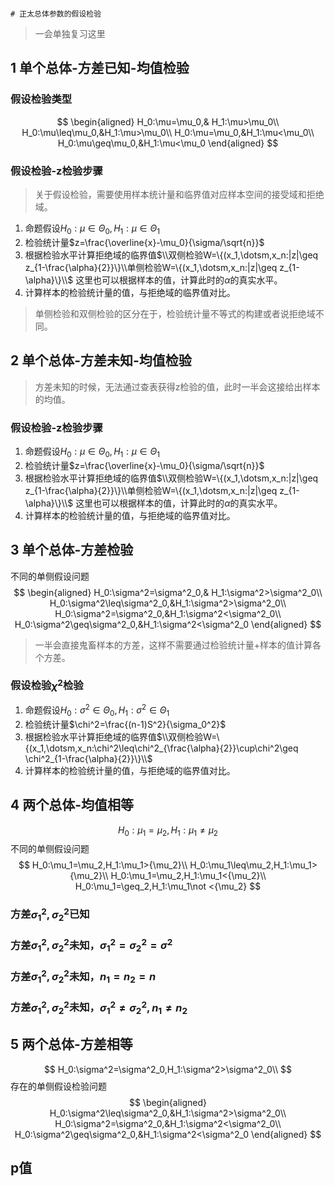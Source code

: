                                                                                                                                                                                                                                                                                                                # 正太总体参数的假设检验
> 一会单独复习这里
## 1 单个总体-方差已知-均值检验 

### 假设检验类型
$$
\begin{aligned}
H_0:\mu=\mu_0,& H_1:\mu>\mu_0\\
H_0:\mu\leq\mu_0,&H_1:\mu>\mu_0\\
H_0:\mu=\mu_0,&H_1:\mu<\mu_0\\
H_0:\mu\geq\mu_0,&H_1:\mu<\mu_0
\end{aligned}
$$

### 假设检验-z检验步骤
> 关于假设检验，需要使用样本统计量和临界值对应样本空间的接受域和拒绝域。

1. 命题假设$H_0:\mu\in\Theta_0,H_1:\mu\in\Theta_1$
2. 检验统计量$z=\frac{\overline{x}-\mu_0}{\sigma/\sqrt{n}}$
3. 根据检验水平计算拒绝域的临界值$\\双侧检验W=\{(x_1,\dotsm,x_n:|z|\geq z_{1-\frac{\alpha}{2}}\}\\单侧检验W=\{(x_1,\dotsm,x_n:|z|\geq z_{1-\alpha}\}\\$
这里也可以根据样本的值，计算此时的$\alpha$的真实水平。
4. 计算样本的检验统计量的值，与拒绝域的临界值对比。

> 单侧检验和双侧检验的区分在于，检验统计量不等式的构建或者说拒绝域不同。


## 2 单个总体-方差未知-均值检验

> 方差未知的时候，无法通过查表获得z检验的值，此时一半会这接给出样本的均值。
### 假设检验-z检验步骤
1. 命题假设$H_0:\mu\in\Theta_0,H_1:\mu\in\Theta_1$
2. 检验统计量$z=\frac{\overline{x}-\mu_0}{\sigma/\sqrt{n}}$
3. 根据检验水平计算拒绝域的临界值$\\双侧检验W=\{(x_1,\dotsm,x_n:|z|\geq z_{1-\frac{\alpha}{2}}\}\\单侧检验W=\{(x_1,\dotsm,x_n:|z|\geq z_{1-\alpha}\}\\$
这里也可以根据样本的值，计算此时的$\alpha$的真实水平。
4. 计算样本的检验统计量的值，与拒绝域的临界值对比。

## 3 单个总体-方差检验
不同的单侧假设问题
$$
\begin{aligned}
H_0:\sigma^2=\sigma^2_0,& H_1:\sigma^2>\sigma^2_0\\
H_0:\sigma^2\leq\sigma^2_0,&H_1:\sigma^2>\sigma^2_0\\
H_0:\sigma^2=\sigma^2_0,&H_1:\sigma^2<\sigma^2_0\\
H_0:\sigma^2\geq\sigma^2_0,&H_1:\sigma^2<\sigma^2_0
\end{aligned}
$$
> 一半会直接鬼畜样本的方差，这样不需要通过检验统计量+样本的值计算各个方差。
### 假设检验$\chi^2$检验

1. 命题假设$H_0:\sigma^2\in\Theta_0,H_1:\sigma^2\in\Theta_1$
2. 检验统计量$\chi^2=\frac{(n-1)S^2}{\sigma_0^2}$
3. 根据检验水平计算拒绝域的临界值$\\双侧检验W=\{(x_1,\dotsm,x_n:\chi^2\leq\chi^2_{\frac{\alpha}{2}}\cup\chi^2\geq \chi^2_{1-\frac{\alpha}{2}}\}\\$
4. 计算样本的检验统计量的值，与拒绝域的临界值对比。


## 4 两个总体-均值相等

$$
H_0:\mu_1=\mu_2,H_1:\mu_1\not ={\mu_2}
$$
不同的单侧假设问题
$$
H_0:\mu_1=\mu_2,H_1:\mu_1>{\mu_2}\\
H_0:\mu_1\leq\mu_2,H_1:\mu_1>{\mu_2}\\
H_0:\mu_1=\mu_2,H_1:\mu_1<{\mu_2}\\
H_0:\mu_1=\geq_2,H_1:\mu_1\not <{\mu_2}
$$
### 方差$\sigma_1^2,\sigma_2^2$已知
### 方差$\sigma_1^2,\sigma_2^2$未知，$\sigma_1^2=\sigma_2^2=\sigma^2$
### 方差$\sigma_1^2,\sigma_2^2$未知，$n_1=n_2=n$
### 方差$\sigma_1^2,\sigma_2^2$未知，$\sigma^2_1\not =\sigma_2^2,n_1\not = n_2$

## 5 两个总体-方差相等

$$
H_0:\sigma^2=\sigma^2_0,H_1:\sigma^2>\sigma^2_0\\
$$
存在的单侧假设检验问题
$$
\begin{aligned}
H_0:\sigma^2\leq\sigma^2_0,&H_1:\sigma^2>\sigma^2_0\\
H_0:\sigma^2=\sigma^2_0,&H_1:\sigma^2<\sigma^2_0\\
H_0:\sigma^2\geq\sigma^2_0,&H_1:\sigma^2<\sigma^2_0
\end{aligned}
$$

## p值